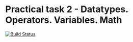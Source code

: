 # Practical task 2 - Datatypes. Operators. Variables. Math

[![Build Status](https://travis-ci.com/itmo-java-basics-2020/task-2-datatypes-and-operators-e-X-plorer.svg?branch=master)](https://travis-ci.com/itmo-java-basics-2020/task-2-datatypes-and-operators-e-X-plorer)
